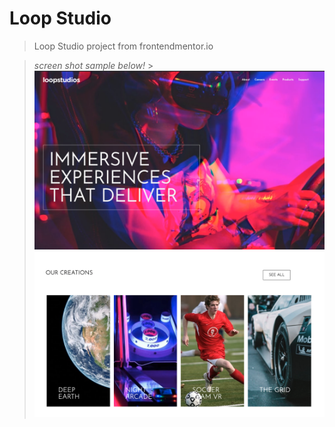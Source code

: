# Loop Studio

> Loop Studio project from frontendmentor.io

> _screen shot sample below!_ > ![](./MD-images/image-1.png?raw=true)
> ![](./MD-images/image-2.png?raw=true)
